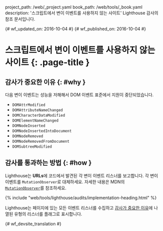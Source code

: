 project_path: /web/_project.yaml
book_path: /web/tools/_book.yaml
description: '스크립트에서 변이 이벤트를 사용하지 않는 사이트' Lighthouse 감사의 참조 문서입니다.

{# wf_updated_on: 2016-10-04 #}
{# wf_published_on: 2016-10-04 #}

# 스크립트에서 변이 이벤트를 사용하지 않는 사이트  {: .page-title }

## 감사가 중요한 이유 {: #why }

다음 변이 이벤트는 성능을 저해해서 DOM 이벤트 표준에서 지원이 중단되었습니다.


* `DOMAttrModified`
* `DOMAttributeNameChanged`
* `DOMCharacterDataModified`
* `DOMElementNameChanged`
* `DOMNodeInserted`
* `DOMNodeInsertedIntoDocument`
* `DOMNodeRemoved`
* `DOMNodeRemovedFromDocument`
* `DOMSubtreeModified`

## 감사를 통과하는 방법 {: #how }

Lighthouse는 **URLs**에 코드에서 발견된 각 변이 이벤트 리스너를
보고합니다. 각 변이 이벤트를 `MutationObserver`로 대체하세요.
자세한 내용은 MDN의 [`MutationObserver`][mdn]를 참조하세요.

[mdn]: https://developer.mozilla.org/en-US/docs/Web/API/MutationObserver

{% include "web/tools/lighthouse/audits/implementation-heading.html" %}

Lighthouse는 페이지에 있는 모든 이벤트 리스너를 수집하고
[감사가 중요한
이유](#why)에 나열된 유형의 리스너를 플래그로 표시합니다.


{# wf_devsite_translation #}

